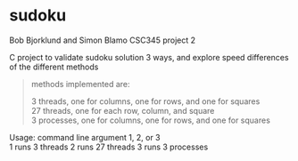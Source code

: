 # sudoku
Bob Bjorklund and Simon Blamo CSC345 project 2

C project to validate sudoku solution 3 ways, and explore speed differences of the different methods
>methods implemented are:
>
>3 threads, one for columns, one for rows, and one for squares  
>27 threads, one for each row, column, and square  
>3 processes, one for columns, one for rows, and one for squares  

Usage: command line argument 1, 2, or 3  
1 runs 3 threads
2 runs 27 threads
3 runs 3 processes
